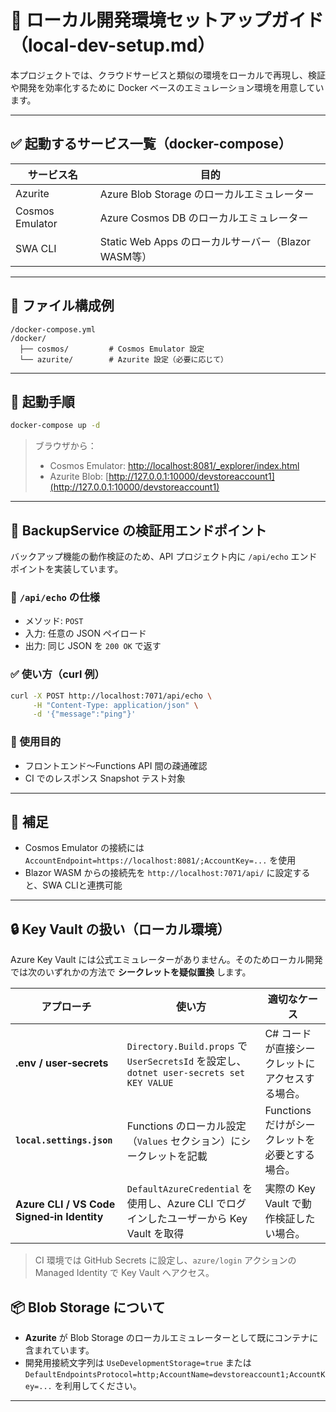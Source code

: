 # 🐳 ローカル開発環境セットアップガイド（local-dev-setup.md）

本プロジェクトでは、クラウドサービスと類似の環境をローカルで再現し、検証や開発を効率化するために Docker ベースのエミュレーション環境を用意しています。

---

## ✅ 起動するサービス一覧（docker-compose）

| サービス名           | 目的                                      |
| --------------- | --------------------------------------- |
| Azurite         | Azure Blob Storage のローカルエミュレーター         |
| Cosmos Emulator | Azure Cosmos DB のローカルエミュレーター            |
| SWA CLI         | Static Web Apps のローカルサーバー（Blazor WASM等） |

---

## 📁 ファイル構成例

```
/docker-compose.yml
/docker/
  ├── cosmos/         # Cosmos Emulator 設定
  └── azurite/        # Azurite 設定（必要に応じて）
```

---

## 🚀 起動手順

```bash
docker-compose up -d
```

> ブラウザから：
>
> * Cosmos Emulator: [http://localhost:8081/\_explorer/index.html](http://localhost:8081/_explorer/index.html)
> * Azurite Blob: [http://127.0.0.1:10000/devstoreaccount1](http://127.0.0.1:10000/devstoreaccount1)

---

## 🔁 BackupService の検証用エンドポイント

バックアップ機能の動作検証のため、API プロジェクト内に `/api/echo` エンドポイントを実装しています。

### 📌 `/api/echo` の仕様

* メソッド: `POST`
* 入力: 任意の JSON ペイロード
* 出力: 同じ JSON を `200 OK` で返す

### ✅ 使い方（curl 例）

```bash
curl -X POST http://localhost:7071/api/echo \
     -H "Content-Type: application/json" \
     -d '{"message":"ping"}'
```

### 🎯 使用目的

* フロントエンド〜Functions API 間の疎通確認
* CI でのレスポンス Snapshot テスト対象

---

## 🔧 補足

* Cosmos Emulator の接続には `AccountEndpoint=https://localhost:8081/;AccountKey=...` を使用
* Blazor WASM からの接続先を `http://localhost:7071/api/` に設定すると、SWA CLIと連携可能

---

## 🔒 Key Vault の扱い（ローカル環境）

Azure Key Vault には公式エミュレーターがありません。そのためローカル開発では次のいずれかの方法で **シークレットを疑似置換** します。

| アプローチ                                      | 使い方                                                                                | 適切なケース                       |
| ------------------------------------------ | ---------------------------------------------------------------------------------- | ---------------------------- |
| **.env / user‑secrets**                    | `Directory.Build.props` で `UserSecretsId` を設定し、`dotnet user-secrets set KEY VALUE` | C# コードが直接シークレットにアクセスする場合。    |
| **`local.settings.json`**                  | Functions のローカル設定（`Values` セクション）にシークレットを記載                                        | Functions だけがシークレットを必要とする場合。 |
| **Azure CLI / VS Code Signed‑in Identity** | `DefaultAzureCredential` を使用し、Azure CLI でログインしたユーザーから Key Vault を取得                | 実際の Key Vault で動作検証したい場合。    |

> CI 環境では GitHub Secrets に設定し、`azure/login` アクションの Managed Identity で Key Vault へアクセス。

## 📦 Blob Storage について

* **Azurite** が Blob Storage のローカルエミュレーターとして既にコンテナに含まれています。
* 開発用接続文字列は `UseDevelopmentStorage=true` または `DefaultEndpointsProtocol=http;AccountName=devstoreaccount1;AccountKey=...` を利用してください。

---

